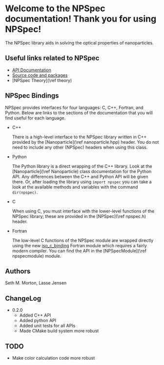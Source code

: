 Welcome to the NPSpec documentation! Thank you for using NPSpec!
================================================================

The NPSpec library aids in solving the optical properties of nanoparticles. 

Useful links related to NPSpec
------------------------------

- [API Documentation](https://SethMMorton.github.com/NPSpec)
- [Source code and packages](https://github.com/SethMMorton/NPSpec)
- [NPSpec Theory](\ref theory)

NPSpec Bindings
---------------

NPSpec provides interfaces for four languages: C, C++, Fortran,
and Python.  Below are links to the sections of the documentation that you
will find useful for each language.

- C++

  There is a high-level interface to the NPSpec library 
  written in C++ provided by the [Nanoparticle](\ref nanoparticle.hpp) header.
  You do not need to include any other (NPSpec) headers when using this class.

- Python

  The Python library is a direct wrapping of the C++ library. 
  Look at the [Nanoparticle](\ref Nanoparticle) class documentation for the 
  Python API.  Any differences between the C++ and Python API will be given
  there.  Or, after loading the library using `import npspec` you can take a
  look at the available methods and variables with the command `dir(npspec)`.

- C

  When using C, you must interface with the lower-level functions of the NPSpec
  library; these are provided in the [NPSpec](\ref npspec.h) header. 

- Fortran

  The low-level C functions of the NPSpec module are wrapped directly using
  the new [iso_c_binding](http://publib.boulder.ibm.com/infocenter/lnxpcomp/v8v101/index.jsp?topic=%2Fcom.ibm.xlf101l.doc%2Fxlflr%2Finterop-iso-c-binding-module.htm) Fortran module which requires
  a fairly modern compiler.
  You can find the API in the [NPSpecModule](\ref npspecmodule) module. 

Authors
-------

Seth M. Morton, Lasse Jensen

ChangeLog
---------

- 0.2.0
  * Added C++ API
  * Added python API
  * Added unit tests for all APIs
  * Made CMake build system more robust

TODO
----

- Make color calculation code more robust